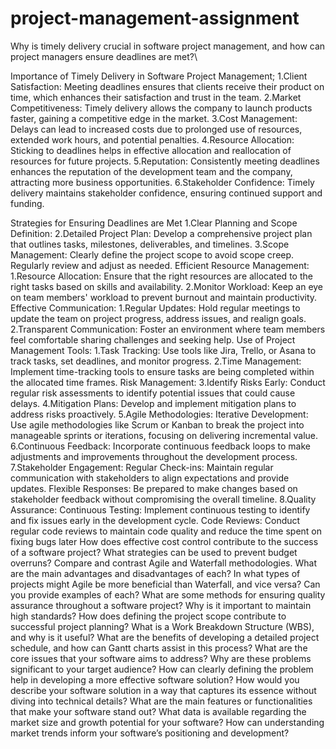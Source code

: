 # project-management-assignment
Why is timely delivery crucial in software project management, and how can project managers ensure deadlines are met?\

Importance of Timely Delivery in Software Project Management;
1.Client Satisfaction: Meeting deadlines ensures that clients receive their product on time, which enhances their satisfaction and trust in the team.
2.Market Competitiveness: Timely delivery allows the company to launch products faster, gaining a competitive edge in the market.
3.Cost Management: Delays can lead to increased costs due to prolonged use of resources, extended work hours, and potential penalties.
4.Resource Allocation: Sticking to deadlines helps in effective allocation and reallocation of resources for future projects.
5.Reputation: Consistently meeting deadlines enhances the reputation of the development team and the company, attracting more business opportunities.
6.Stakeholder Confidence: Timely delivery maintains stakeholder confidence, ensuring continued support and funding.

Strategies for Ensuring Deadlines are Met
1.Clear Planning and Scope Definition:
2.Detailed Project Plan: Develop a comprehensive project plan that outlines tasks, milestones, deliverables, and timelines.
3.Scope Management: Clearly define the project scope to avoid scope creep. Regularly review and adjust as needed.
 Efficient Resource Management:
1.Resource Allocation: Ensure that the right resources are allocated to the right tasks based on skills and availability.
2.Monitor Workload: Keep an eye on team members' workload to prevent burnout and maintain productivity.
Effective Communication:
1.Regular Updates: Hold regular meetings to update the team on project progress, address issues, and realign goals.
2.Transparent Communication: Foster an environment where team members feel comfortable sharing challenges and seeking help.
Use of Project Management Tools:
1.Task Tracking: Use tools like Jira, Trello, or Asana to track tasks, set deadlines, and monitor progress.
2.Time Management: Implement time-tracking tools to ensure tasks are being completed within the allocated time frames.
Risk Management:
3.Identify Risks Early: Conduct regular risk assessments to identify potential issues that could cause delays.
4.Mitigation Plans: Develop and implement mitigation plans to address risks proactively.
5.Agile Methodologies:
Iterative Development: Use agile methodologies like Scrum or Kanban to break the project into manageable sprints or iterations, focusing on delivering incremental value.
6.Continuous Feedback: Incorporate continuous feedback loops to make adjustments and improvements throughout the development process.
7.Stakeholder Engagement:
Regular Check-ins: Maintain regular communication with stakeholders to align expectations and provide updates.
Flexible Responses: Be prepared to make changes based on stakeholder feedback without compromising the overall timeline.
8.Quality Assurance:
Continuous Testing: Implement continuous testing to identify and fix issues early in the development cycle.
Code Reviews: Conduct regular code reviews to maintain code quality and reduce the time spent on fixing bugs later
How does effective cost control contribute to the success of a software project? What strategies can be used to prevent budget overruns?
Compare and contrast Agile and Waterfall methodologies. What are the main advantages and disadvantages of each?
In what types of projects might Agile be more beneficial than Waterfall, and vice versa? Can you provide examples of each?
What are some methods for ensuring quality assurance throughout a software project? Why is it important to maintain high standards?
How does defining the project scope contribute to successful project planning? What is a Work Breakdown Structure (WBS), and why is it useful?
What are the benefits of developing a detailed project schedule, and how can Gantt charts assist in this process?
What are the core issues that your software aims to address? Why are these problems significant to your target audience?
How can clearly defining the problem help in developing a more effective software solution?
How would you describe your software solution in a way that captures its essence without diving into technical details?
What are the main features or functionalities that make your software stand out?
What data is available regarding the market size and growth potential for your software?
How can understanding market trends inform your software’s positioning and development?

